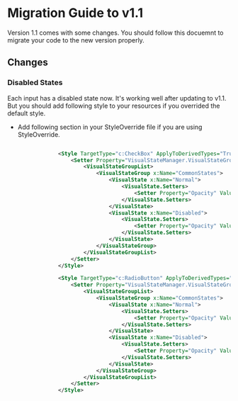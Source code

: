 # Migration Guide to v1.1
Version 1.1 comes with some changes. You should follow this docuemnt to migrate your code to the new version properly.

## Changes

### Disabled States
Each input has a disabled state now. It's working well after updating to v1.1. But you should add following style to your resources if you overrided the default style.

- Add following section in your StyleOverride file if you are using StyleOverride.
```xml

                <Style TargetType="c:CheckBox" ApplyToDerivedTypes="True">
                    <Setter Property="VisualStateManager.VisualStateGroups">
                        <VisualStateGroupList>
                            <VisualStateGroup x:Name="CommonStates">
                                <VisualState x:Name="Normal">
                                    <VisualState.Setters>
                                        <Setter Property="Opacity" Value="1"/>
                                    </VisualState.Setters>
                                </VisualState>
                                <VisualState x:Name="Disabled">
                                    <VisualState.Setters>
                                        <Setter Property="Opacity" Value="0.6" />
                                    </VisualState.Setters>
                                </VisualState>
                            </VisualStateGroup>
                        </VisualStateGroupList>
                    </Setter>
                </Style>

                <Style TargetType="c:RadioButton" ApplyToDerivedTypes="True">
                    <Setter Property="VisualStateManager.VisualStateGroups">
                        <VisualStateGroupList>
                            <VisualStateGroup x:Name="CommonStates">
                                <VisualState x:Name="Normal">
                                    <VisualState.Setters>
                                        <Setter Property="Opacity" Value="1"/>
                                    </VisualState.Setters>
                                </VisualState>
                                <VisualState x:Name="Disabled">
                                    <VisualState.Setters>
                                        <Setter Property="Opacity" Value="0.6" />
                                    </VisualState.Setters>
                                </VisualState>
                            </VisualStateGroup>
                        </VisualStateGroupList>
                    </Setter>
                </Style>
```
